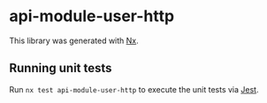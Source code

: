 # api-module-user-http

This library was generated with [Nx](https://nx.dev).

## Running unit tests

Run `nx test api-module-user-http` to execute the unit tests via [Jest](https://jestjs.io).

